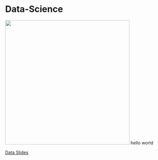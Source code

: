 # Data-Science
<img src="https://i0.wp.com/www.bioenergyconsult.com/wp-content/uploads/2020/08/importance-of-data-science.jpg?ssl=1" width=400>
hello world

[Data Slides](https://docs.google.com/presentation/d/1GCEIlXu9bqusEShnHxgG5mU2u6IF6JgzBkYBzqsDLYo/edit?usp=sharing)
